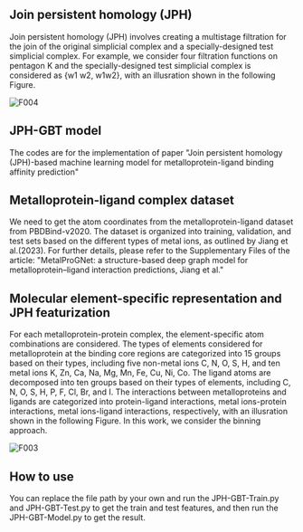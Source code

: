## Join persistent homology (JPH)
Join persistent homology (JPH) involves creating a multistage filtration for the join of the original simplicial complex and a specially-designed test simplicial complex. For example, we consider four filtration functions on pentagon K and the specially-designed test simplicial complex is considered as {w1 w2, w1w2}, with an illusration shown in the following Figure.

![F004](https://github.com/user-attachments/assets/dcce1405-f8bf-455d-b391-6eb5f1098722)

## JPH-GBT model
The codes are for the implementation of paper "Join persistent homology (JPH)-based machine learning model for metalloprotein-ligand binding affinity prediction"

## Metalloprotein-ligand complex dataset
We need to get the atom coordinates from the metalloprotein-ligand dataset from PBDBind-v2020. The dataset is organized into training, validation, and test sets based on the different types of metal ions, as outlined by Jiang et al.(2023). For further details, please refer to the Supplementary Files of the article: "MetalProGNet: a structure-based deep graph model for
metalloprotein–ligand interaction predictions, Jiang et al." 

## Molecular element-specific representation and JPH featurization
For each metalloprotein-protein complex, the element-specific atom combinations are considered. The types of elements considered for metalloprotein at the binding core regions are categorized into 15 groups based on their types, including five non-metal ions C, N, O, S, H, and ten metal ions K, Zn, Ca, Na, Mg, Mn, Fe, Cu, Ni, Co. The ligand atoms are decomposed into ten groups based on their types of elements, including C, N, O, S, H, P,  F, Cl, Br, and I. The interactions between metalloproteins and ligands are categorized into protein-ligand interactions, metal ions-protein interactions, metal ions-ligand interactions, respectively, with an illusration shown in the following Figure. In this work, we consider the binning approach.

![F003](https://github.com/user-attachments/assets/24a6afd6-1783-41a5-8552-3e07b2d1330f)


## How to use 
You can replace the file path by your own and run the JPH-GBT-Train.py and JPH-GBT-Test.py to get the train and test features, and then run the JPH-GBT-Model.py to get the result.
